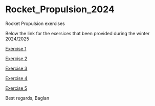 # Rocket_Propulsion_2024
Rocket Propulsion exercises

Below the link for the exersices that been provided during the winter 2024/2025

[Exercise 1](https://www.overleaf.com/project/6754b52f61276b9313c3bbd4)

[Exercise 2](https://www.overleaf.com/project/6761b2c83a24da2cd37eaec7)

[Exercise 3](https://www.overleaf.com/project/67825a55af7688c62e687e96)

[Exercise 4](https://www.overleaf.com/project/678f64bf31586744081ff1e3)

[Exercise 5](https://www.overleaf.com/project/679c93875c7b4b3a94a95bb8)

Best regards, Baglan
